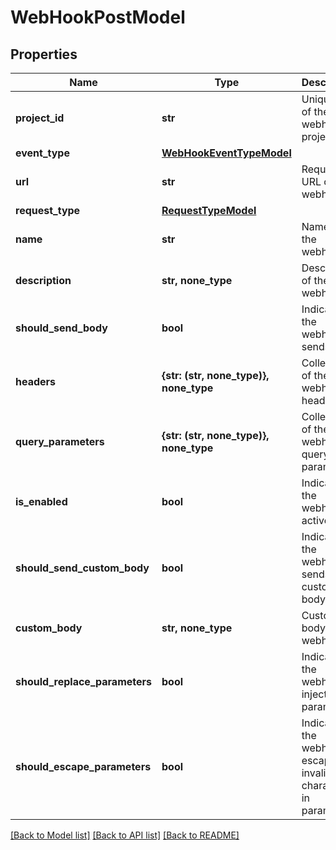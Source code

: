 # WebHookPostModel


## Properties
Name | Type | Description | Notes
------------ | ------------- | ------------- | -------------
**project_id** | **str** | Unique ID of the webhook project | 
**event_type** | [**WebHookEventTypeModel**](WebHookEventTypeModel.md) |  | 
**url** | **str** | Request URL of the webhook | 
**request_type** | [**RequestTypeModel**](RequestTypeModel.md) |  | 
**name** | **str** | Name of the webhook | 
**description** | **str, none_type** | Description of the webhook | [optional] 
**should_send_body** | **bool** | Indicates if the webhook sends body | [optional] 
**headers** | **{str: (str, none_type)}, none_type** | Collection of the webhook headers | [optional] 
**query_parameters** | **{str: (str, none_type)}, none_type** | Collection of the webhook query parameters | [optional] 
**is_enabled** | **bool** | Indicates if the webhook is active | [optional] 
**should_send_custom_body** | **bool** | Indicates if the webhook sends custom body | [optional] 
**custom_body** | **str, none_type** | Custom body of the webhook | [optional] 
**should_replace_parameters** | **bool** | Indicates if the webhook injects parameters | [optional] 
**should_escape_parameters** | **bool** | Indicates if the webhook escapes invalid characters in parameters | [optional] 

[[Back to Model list]](../README.md#documentation-for-models) [[Back to API list]](../README.md#documentation-for-api-endpoints) [[Back to README]](../README.md)


